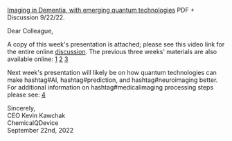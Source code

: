 [Imaging in Dementia, with emerging quantum technologies](https://www.chemicalqdevice.com/imaging-in-alzheimers-disease-with-emerging-quantum-technologies) PDF + Discussion 9/22/22.

Dear Colleague,

A copy of this week's presentation is attached; please see this video link for the entire online [discussion](https://www.youtube.com/watch?v=M1bOQvm5Krw). The previous three weeks' materials are also available online: [1](https://www.chemicalqdevice.com/organoid-imaging-quantum-advancements) [2](https://www.chemicalqdevice.com/quantum-imaging-making-personalized-medicine-a-reality) [3](https://www.chemicalqdevice.com/brain-organoids-and-quantum-technologies)

Next week's presentation will likely be on how quantum technologies can make hashtag#AI, hashtag#prediction, and hashtag#neuroimaging better. For additional information on hashtag#medicalimaging processing steps please see: [4](https://www.analog.com/en/resources/technical-articles/medical-image-processing-from-formation-to-interpretation.html)

Sincerely, <br>
CEO Kevin Kawchak <br> 
ChemicalQDevice <br>
September 22nd, 2022 <br>
